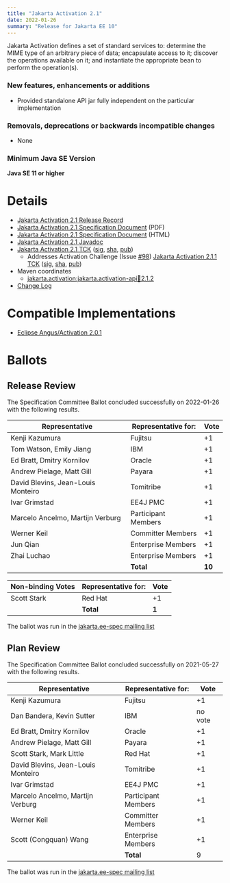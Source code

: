 ```yaml
---
title: "Jakarta Activation 2.1"
date: 2022-01-26
summary: "Release for Jakarta EE 10"
---
```


Jakarta Activation defines a set of standard services to: determine the
MIME type of an arbitrary piece of data; encapsulate access to it;
discover the operations available on it; and instantiate the
appropriate bean to perform the operation(s).

### New features, enhancements or additions
<!-- List here -->
* Provided standalone API jar fully independent on the particular implementation

### Removals, deprecations or backwards incompatible changes
<!-- List here -->
* None

### Minimum Java SE Version
<!-- Specify the minimum required Java SE version for this specification -->
**Java SE 11 or higher**

# Details

* [Jakarta Activation 2.1 Release Record](https://projects.eclipse.org/projects/ee4j.jaf/releases/2.1)
* [Jakarta Activation 2.1 Specification Document](./jakarta-activation-spec-2.1.pdf) (PDF)
* [Jakarta Activation 2.1 Specification Document](./jakarta-activation-spec-2.1.html) (HTML)
* [Jakarta Activation 2.1 Javadoc](./apidocs)
* [Jakarta Activation 2.1 TCK](https://download.eclipse.org/jakartaee/activation/2.1/jakarta-activation-tck-2.1.0.zip)
  ([sig](https://download.eclipse.org/jakartaee/activation/2.1/jakarta-activation-tck-2.1.0.zip.sig),
  [sha](https://download.eclipse.org/jakartaee/activation/2.1/jakarta-activation-tck-2.1.0.zip.sha256),
  [pub](https://jakarta.ee/specifications/jakartaee-spec-committee.pub))
  * Addresses Activation Challenge (Issue [#98](https://github.com/jakartaee/jaf-api/issues/98))  [Jakarta Activation 2.1.1 TCK](https://download.eclipse.org/jakartaee/activation/2.1/jakarta-activation-tck-2.1.1.zip)  ([sig](https://download.eclipse.org/jakartaee/activation/2.1/jakarta-activation-tck-2.1.1.zip.sig),  [sha](https://download.eclipse.org/jakartaee/activation/2.1/jakarta-activation-tck-2.1.1.zip.sha256),  [pub](https://jakarta.ee/specifications/jakartaee-spec-committee.pub))
* Maven coordinates
    * [jakarta.activation:jakarta.activation-api:jar:2.1.2](https://search.maven.org/artifact/jakarta.activation/jakarta.activation-api/2.1.2/jar)
* [Change Log](./changelog)

# Compatible Implementations

* [Eclipse Angus/Activation 2.0.1](https://eclipse-ee4j.github.io/angus-activation/)


# Ballots

## Release Review

The Specification Committee Ballot concluded successfully on 2022-01-26 with the following results.

| Representative                                 | Representative for: | Vote   |
|------------------------------------------------|---------------------|--------|
| Kenji Kazumura                                 | Fujitsu             |    +1  |
| Tom Watson, Emily Jiang                        | IBM                 |    +1  |
| Ed Bratt, Dmitry Kornilov                      | Oracle              |    +1  |
| Andrew Pielage, Matt Gill                      | Payara              |    +1  |
| David Blevins, Jean-Louis Monteiro             | Tomitribe           |    +1  |
| Ivar Grimstad                                  | EE4J PMC            |    +1  |
| Marcelo Ancelmo, Martijn Verburg               | Participant Members |    +1  |
| Werner Keil                                    | Committer Members   |    +1  |
| Jun Qian                                       | Enterprise Members  |    +1  |
| Zhai Luchao                                    | Enterprise Members  |    +1  |
|                                                | **Total**           | **10** |

| Non-binding Votes                  | Representative for: |  Vote  |
|------------------------------------|---------------------|--------|
| Scott Stark                        | Red Hat             |   +1   |
|                                    | **Total**           |  **1** |

The ballot was run in the [jakarta.ee-spec mailing list](https://www.eclipse.org/lists/jakarta.ee-spec/msg02175.html)

## Plan Review

The Specification Committee Ballot concluded successfully on 2021-05-27 with the following results.

| Representative                     | Representative for: |  Vote  |
|------------------------------------|---------------------|--------|
| Kenji Kazumura                     | Fujitsu             |  +1  |
| Dan Bandera, Kevin Sutter          | IBM                 | no vote |
| Ed Bratt, Dmitry Kornilov          | Oracle              |  +1  |
| Andrew Pielage, Matt Gill          | Payara              |  +1  |
| Scott Stark, Mark Little           | Red Hat             |  +1  |
| David Blevins, Jean-Louis Monteiro | Tomitribe           |  +1  |
| Ivar Grimstad                      | EE4J PMC            |  +1  |
| Marcelo Ancelmo, Martijn Verburg   | Participant Members |  +1  |
| Werner Keil                        | Committer Members   |  +1  |
| Scott (Congquan) Wang              | Enterprise Members  |  +1  |
|                                    | **Total**           | 9 |
The ballot was run in the [jakarta.ee-spec mailing list](https://www.eclipse.org/lists/jakarta.ee-spec/msg01747.html)

